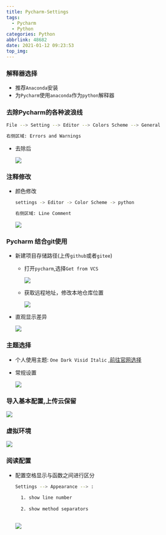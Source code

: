 ```yaml
---
title: Pycharm-Settings
tags:
  - Pycharm
  - Python
categories: Python
abbrlink: 48682
date: 2021-01-12 09:23:53
top_img:
---
```


###  解释器选择

+ 推荐`Anaconda`安装
+ 为`Pycharm`使用`anaconda`作为`python`解释器

###  去除Pycharm的各种波浪线

```bash
File --> Setting --> Editor --> Colors Scheme --> General

右侧区域: Errors and Warnings
```

+ 去除后

  <img src="https://gitee.com/wang_hong_bin/pic-go-photos/raw/master/lineP.png">

###  注释修改

+ 颜色修改

  ```bash
  settings -> Editor -> Color Scheme -> python
  
  右侧区域: Line Comment
  ```

  <img src="https://gitee.com/wang_hong_bin/pic-go-photos/raw/master/finshPych.png">

###  Pycharm 结合git使用

+ 新建项目存储路径(上传`github`或者`gitee`)

  + 打开`pycharm`,选择`Get from VCS`

    <img src="https://gitee.com/wang_hong_bin/pic-go-photos/raw/master/gitp.png">

  + 获取远程地址，修改本地仓库位置

    <img src="https://gitee.com/wang_hong_bin/pic-go-photos/raw/master/20210112094245.png">

+ 直观显示差异

  <img src="https://gitee.com/wang_hong_bin/pic-go-photos/raw/master/gitPych.png">

###  主题选择

+ 个人使用主题: `One Dark Visid Italic` ,<a href="https://plugins.jetbrains.com/search?products=pycharm">前往官网选择</a>

+ 常规设置

  <img src="https://gitee.com/wang_hong_bin/pic-go-photos/raw/master/baseSet.png">

###  导入基本配置,上传云保留

<img src="https://gitee.com/wang_hong_bin/pic-go-photos/raw/master/export.png">

###  虚拟环境

<img src="https://gitee.com/wang_hong_bin/pic-go-photos/raw/master/TerMinal.png">

###  阅读配置

+ 配置空格显示与函数之间进行区分

  ```bash
  Settings --> Appearance --> :
  	
  	1. show line number 
  	
  	2. show method separators
  	
  ```

  

  <img src="https://gitee.com/wang_hong_bin/repo-bin/raw/master/settings.png">